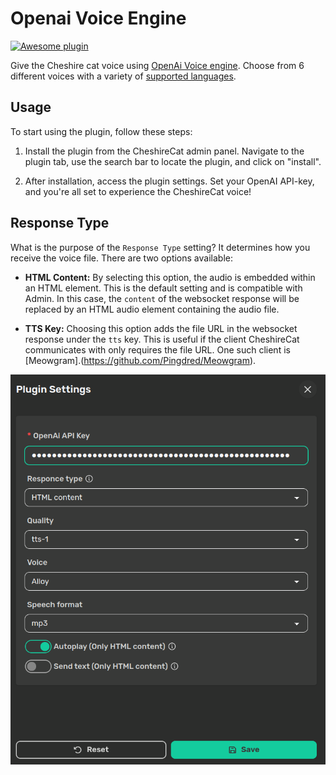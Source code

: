 # Openai Voice Engine

[![Awesome plugin](https://custom-icon-badges.demolab.com/static/v1?label=&message=Awesome+plugin&color=000000&style=for-the-badge&logo=cheshire_cat_ai)](https://)  

Give the Cheshire cat voice using [OpenAi Voice engine](https://openai.com/blog/navigating-the-challenges-and-opportunities-of-synthetic-voices). Choose from 6 different voices with a variety of [supported languages](https://platform.openai.com/docs/guides/text-to-speech/supported-languages).


## Usage

To start using the plugin, follow these steps:

1. Install the plugin from the CheshireCat admin panel. Navigate to the plugin tab, use the search bar to locate the plugin, and click on "install".

2. After installation, access the plugin settings. Set your OpenAI API-key, and you're all set to experience the CheshireCat voice!

## Response Type

What is the purpose of the `Response Type` setting? It determines how you receive the voice file. There are two options available:

- **HTML Content:** By selecting this option, the audio is embedded within an HTML element. This is the default setting and is compatible with Admin. In this case, the `content` of the websocket response will be replaced by an HTML audio element containing the audio file.

- **TTS Key:** Choosing this option adds the file URL in the websocket response under the `tts` key. This is useful if the client CheshireCat communicates with only requires the file URL. One such client is [Meowgram].(https://github.com/Pingdred/Meowgram).

![alt text](img/settings.png)
